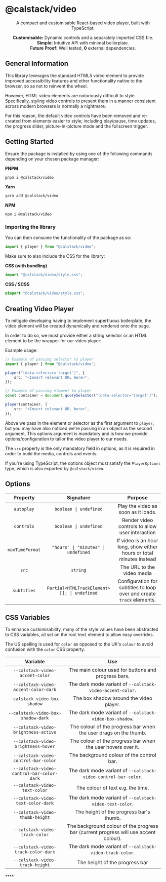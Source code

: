 # @calstack/video

<p align="center">
    A compact and customisable React-based video player, built with TypeScript.
</p>

<p align="center">
    <b>Customisable:</b> Dynamic controls and a separately imported CSS file.
    <br>
    <b>Simple:</b> Intuitive API with minimal boilerplate.
    <br>
    <b>Future Proof:</b> Well tested, <b>0</b> external dependencies</b>.
</p>

## General Information

This library leverages the standard HTML5 video element to provide improved accessibility features and other functionality native to the browser, so as not to reinvent the wheel.

However, HTML video elements are notoriously difficult to style. Specifically, styling video controls to present them in a manner consistent across modern browsers is normally a nightmare.

For this reason, the default video controls have been removed and re-created from elements easier to style; including play/pause, time updates, the progress slider, picture-in-picture mode and the fullscreen trigger.

## Getting Started

Ensure the package is installed by using one of the following commands depending on your chosen package manager:

**PNPM**

```sh
pnpm i @calstack/video
```

**Yarn**

```sh
yarn add @calstack/video
```

**NPM**

```sh
npm i @calstack/video
```

### Importing the library

You can then consume the functionality of the package as so:

```typescript
import { player } from "@calstack/video";
```

Make sure to also include the CSS for the library:

**CSS (with bundling)**

```typescript
import "@calstack/video/style.css";
```

**CSS / SCSS**

```css
@import "@calstack/video/style.css";
```

## Creating Video Player

To mitigate developing having to implement superfluous boilerplate, the video element will be created dynamically and rendered onto the page.

In order to do so, we must provide either a string selector or an HTML element to be the wrapper for our video player:

Example usage:

```typescript
// Example of passing selector to player
import { player } from "@calstack/video";

player("[data-selector='target']", {
    src: "<Insert relevant URL here>",
});

// Example of passing element to player
const container = document.querySelector("[data-selector='target']");

player(container, {
    src: "<Insert relevant URL here>",
});
```

Above we pass in the element or selector as the first argument to `player`, but you may have also noticed we're passing in an object as the second argument. This options argument is mandatory and is how we provide options/configuration to tailor the video player to our needs.

The `src` property is the only mandatory field in options, as it is required in order to build the media, controls and events.

If you're using TypeScript, the options object must satisfy the `PlayerOptions` type, which is also exported by `@calstack/video`.

## Options

|    Property     |                  Signature                  |                                Purpose                                |
| :-------------: | :-----------------------------------------: | :-------------------------------------------------------------------: |
|   `autoplay`    |           `boolean \| undefined`            |                  Play the video as soon as it loads.                  |
|   `controls`    |           `boolean \| undefined`            |            Render video controls to allow user interaction            |
| `maxTimeFormat` |     `"hours" \| "minutes" \| undefined`     | If video is an hour long, show either hours or total minutes instead  |
|      `src`      |                  `string`                   |                      The URL to the video media                       |
|   `subtitles`   | `Partial<HTMLTrackElement>[]; \| undefined` | Configuration for subtitles to loop over and create `track` elements. |

## CSS Variables

To enhance customisability, many of the style values have been abstracted to CSS variables, all set on the root `html` element to allow easy overrides.

The US spelling is used for `color` as opposed to the UK's `colour` to avoid confusion with the `color` CSS property.

|                 Variable                  |                                         Use                                          |
| :---------------------------------------: | :----------------------------------------------------------------------------------: |
|      `--calstack-video-accent-color`      |                 The main colour used for buttons and progress bars.                  |
|   `--calstack-video-accent-color-dark`    |              The dark mode variant of `--calstack-video-accent-color`.               |
|       `--calstack-video-box-shadow`       |                       The box shadow around the video player.                        |
|    `--calstack-video-box-shadow-dark`     |               The dark mode variant of `--calstack-video-box-shadow`.                |
|   `--calstack-video-brightness-active`    |           The colour of the progress bar when the user drags on the thumb.           |
|    `--calstack-video-brightness-hover`    |             The colour of the progress bar when the user hovers over it.             |
|   `--calstack-video-control-bar-color`    |                      The background colour of the control bar.                       |
| `--calstack-video-control-bar-color-dark` |            The dark mode variant of `--calstack-video-control-bar-color`.            |
|       `--calstack-video-text-color`       |                          The colour of text e.g. the time.                           |
|    `--calstack-video-text-color-dark`     |               The dark mode variant of `--calstack-video-text-color`.                |
|      `--calstack-video-thumb-height`      |                       The height of the progress bar's thumb.                        |
|      `--calstack-video-track-color`       | The background colour of the progress bar (current progress will use accent colour). |
|    `--calstack-video-track-color-dark`    |               The dark mode variant of `--calstack-video-track-color`.               |
|      `--calstack-video-track-height`      |                            The height of the progress bar                            |

<!-- TODO: Include documentation for exported types -->****